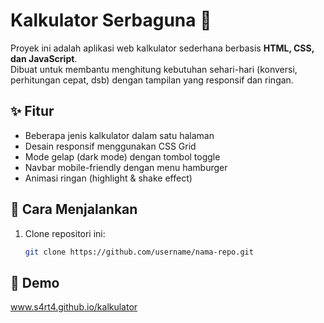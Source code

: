 # Kalkulator Serbaguna 🧮

Proyek ini adalah aplikasi web kalkulator sederhana berbasis **HTML, CSS, dan JavaScript**.  
Dibuat untuk membantu menghitung kebutuhan sehari-hari (konversi, perhitungan cepat, dsb) dengan tampilan yang responsif dan ringan.

## ✨ Fitur
- Beberapa jenis kalkulator dalam satu halaman
- Desain responsif menggunakan CSS Grid
- Mode gelap (dark mode) dengan tombol toggle
- Navbar mobile-friendly dengan menu hamburger
- Animasi ringan (highlight & shake effect)

## 🚀 Cara Menjalankan
1. Clone repositori ini:
   ```bash
   git clone https://github.com/username/nama-repo.git

## 🚀 Demo
www.s4rt4.github.io/kalkulator
